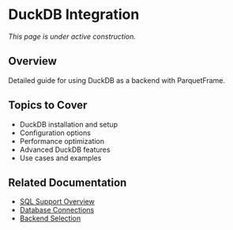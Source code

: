 # DuckDB Integration

_This page is under active construction._

## Overview

Detailed guide for using DuckDB as a backend with ParquetFrame.

## Topics to Cover

- DuckDB installation and setup
- Configuration options
- Performance optimization
- Advanced DuckDB features
- Use cases and examples

## Related Documentation

- [SQL Support Overview](index.md)
- [Database Connections](databases.md)
- [Backend Selection](../../backends.md)
